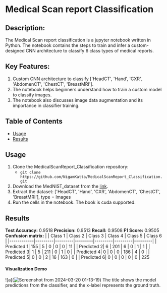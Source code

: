 # Medical Scan report Classification

## Description: 
The Medical Scan report classification is a jupyter notebook written in Python. The notebook contains the steps to train and infer a custom-designed CNN architecture to classify 6 class types of medical reports. 

## Key Features:
1. Custom CNN architecture to classify ['HeadCT', 'Hand', 'CXR', 'AbdomenCT', 'ChestCT', 'BreastMRI'].
2. The notebook helps beginners understand how to train a custom model to classify images.
3. The notebook also discusses image data augmentation and its importance in classifier training.


## Table of Contents
- [Usage](#usage)
- [Results](#results)

## Usage
1) Clone the MedicalScanReport_Classification repository:
   * `git clone https://github.com/NigamKatta/MedicalScanReport_Classification.git`
2) Download the MedNIST_dataset from the [link](https://drive.google.com/file/d/1HeQ-k-FOCESqOzFz7QNxRBtksIB2ONYG/view?usp=sharing).
3) Extract the dataset: ['HeadCT', 'Hand', 'CXR', 'AbdomenCT', 'ChestCT', 'BreastMRI'], type = Images
4) Run the cells in the notebook. The book is cuda supported.

## Results
**Test Accuracy:** 0.9518
**Precision:** 0.9513
**Recall:** 0.9508
**F1 Score:** 0.9505
**Confusion matrix:**
|            | Class 1 | Class 2 | Class 3 | Class 4 | Class 5 | Class 6 |
|------------|---------|---------|---------|---------|---------|---------|
| Predicted 1| 155     | 5       | 0       | 0       | 0       | 11      |
| Predicted 2| 6       | 201     | 6       | 0       | 1       | 1       |
| Predicted 3| 1       | 5       | 211     | 0       | 1       | 0       |
| Predicted 4| 0       | 0       | 0       | 186     | 4       | 0       |
| Predicted 5| 0       | 0       | 2       | 16      | 163     | 0       |
| Predicted 6| 0       | 0       | 0       | 0       | 0       | 225   

#### Visualization Demo
![a](![Screenshot from 2024-03-20 01-13-19](https://github.com/NigamKatta/MedicalScanReport_Classification/assets/115204043/c64aa34c-c6e7-4185-83d0-410109f19df3))
The title shows the model predictions from the classifier, and the x-label represents the ground truth.
